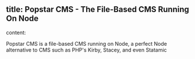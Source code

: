 title: Popstar CMS - The File-Based CMS Running On Node
----------
content:

Popstar CMS is a file-based CMS running on Node, a perfect Node alternative to CMS such as PHP's Kirby, Stacey, and even Statamic
